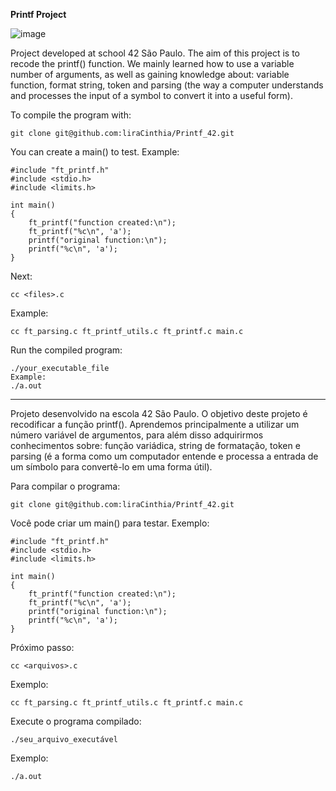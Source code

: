 **Printf Project**

![image](https://github.com/user-attachments/assets/516268cf-9109-4aa2-a298-d89950a58c63)

Project developed at school 42 São Paulo.
The aim of this project is to recode the printf() function.
We mainly learned how to use a variable number of arguments, as well as gaining knowledge about: variable function, format string, token and parsing (the way a computer understands and processes the input of a symbol to convert it into a useful form).

To compile the program with:
```
git clone git@github.com:liraCinthia/Printf_42.git
```
You can create a main() to test.
Example:
```
#include "ft_printf.h"
#include <stdio.h>
#include <limits.h>

int main()
{
	ft_printf("function created:\n");
	ft_printf("%c\n", 'a');
	printf("original function:\n");
	printf("%c\n", 'a');
}
```
Next:
```
cc <files>.c
```
Example: 
```
cc ft_parsing.c ft_printf_utils.c ft_printf.c main.c
```
Run the compiled program:
```
./your_executable_file
Example:
./a.out
```

_____

Projeto desenvolvido na escola 42 São Paulo.
O objetivo deste projeto é recodificar a função printf().
Aprendemos principalmente a utilizar um número variável de argumentos, para além disso adquirirmos conhecimentos sobre: função variádica, string de formatação, token e parsing (é a forma como um computador entende e processa a entrada de um símbolo para convertê-lo em uma forma útil).

Para compilar o programa:
```
git clone git@github.com:liraCinthia/Printf_42.git
```
Você pode criar um main() para testar.
Exemplo:
```
#include "ft_printf.h"
#include <stdio.h>
#include <limits.h>

int main()
{
	ft_printf("function created:\n");
	ft_printf("%c\n", 'a');
	printf("original function:\n");
	printf("%c\n", 'a');
}
```
Próximo passo:
```
cc <arquivos>.c
```
Exemplo: 
```
cc ft_parsing.c ft_printf_utils.c ft_printf.c main.c
```
Execute o programa compilado:
```
./seu_arquivo_executável
```
Exemplo:
```
./a.out
```
